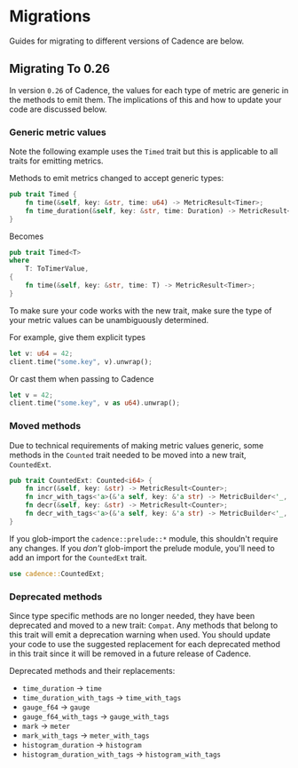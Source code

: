 # Migrations

Guides for migrating to different versions of Cadence are below.

## Migrating To 0.26

In version `0.26` of Cadence, the values for each type of metric are
generic in the methods to emit them. The implications of this and how
to update your code are discussed below.

### Generic metric values

Note the following example uses the `Timed` trait but this is applicable
to all traits for emitting metrics.

Methods to emit metrics changed to accept generic types:

```rust
pub trait Timed {
    fn time(&self, key: &str, time: u64) -> MetricResult<Timer>;
    fn time_duration(&self, key: &str, time: Duration) -> MetricResult<Timer>;
}
```
Becomes

```rust
pub trait Timed<T>
where
    T: ToTimerValue,
{
    fn time(&self, key: &str, time: T) -> MetricResult<Timer>;
}
```

To make sure your code works with the new trait, make sure the type
of your metric values can be unambiguously determined.

For example, give them explicit types

```rust
let v: u64 = 42;
client.time("some.key", v).unwrap();
```

Or cast them when passing to Cadence

```rust
let v = 42;
client.time("some.key", v as u64).unwrap();
```

### Moved methods

Due to technical requirements of making metric values generic, some methods
in the `Counted` trait needed to be moved into a new trait, `CountedExt`.

```rust
pub trait CountedExt: Counted<i64> {
    fn incr(&self, key: &str) -> MetricResult<Counter>;
    fn incr_with_tags<'a>(&'a self, key: &'a str) -> MetricBuilder<'_, '_, Counter>;
    fn decr(&self, key: &str) -> MetricResult<Counter>;
    fn decr_with_tags<'a>(&'a self, key: &'a str) -> MetricBuilder<'_, '_, Counter>;
}
```

If you glob-import the `cadence::prelude::*` module, this shouldn't require any
changes. If you _don't_ glob-import the prelude module, you'll need to add an
import for the `CountedExt` trait.

```rust
use cadence::CountedExt;
```

### Deprecated methods

Since type specific methods are no longer needed, they have been deprecated
and  moved to a new trait: `Compat`. Any methods that belong to this trait
will emit a deprecation warning when used. You should update your code to
use the suggested replacement for each deprecated method in this trait since
it will be removed in a future release of Cadence.

Deprecated methods and their replacements:

* `time_duration` -> `time`
* `time_duration_with_tags` -> `time_with_tags`
* `gauge_f64` -> `gauge`
* `gauge_f64_with_tags` -> `gauge_with_tags`
* `mark` -> `meter`
* `mark_with_tags` -> `meter_with_tags`
* `histogram_duration` -> `histogram`
* `histogram_duration_with_tags` -> `histogram_with_tags`


